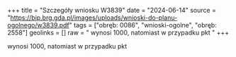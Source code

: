 +++
title = "Szczegóły wniosku W3839"
date = "2024-06-14"
source = "https://bip.brg.gda.pl/images/uploads/wnioski-do-planu-ogolnego/w3839.pdf"
tags = ["obręb: 0086", "wnioski-ogolne", "obręb: 2558"]
geolinks = []
raw = " wynosi 1000, natomiast w przypadku pkt "
+++

 wynosi 1000, natomiast w przypadku pkt 


